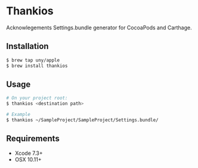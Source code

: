 # Thankios
Acknowlegements Settings.bundle generator for CocoaPods and Carthage.

## Installation
```bash
$ brew tap uny/apple
$ brew install thankios
```

## Usage
```bash
# On your project root:
$ thankios <destination path>

# Example
$ thankios ~/SampleProject/SampleProject/Settings.bundle/
```

## Requirements
* Xcode 7.3+
* OSX 10.11+
